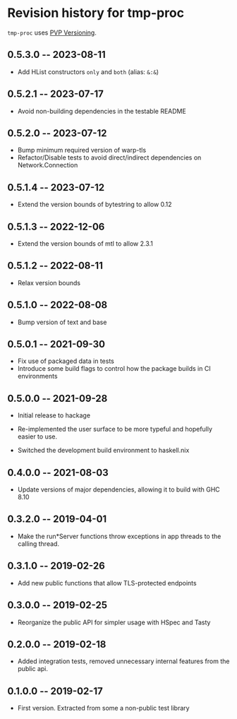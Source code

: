 # Revision history for tmp-proc

`tmp-proc` uses [PVP Versioning][1].

## 0.5.3.0 -- 2023-08-11

* Add HList constructors `only` and `both` (alias: `&:&`)

## 0.5.2.1 -- 2023-07-17

* Avoid non-building dependencies in the testable README

## 0.5.2.0 -- 2023-07-12

* Bump minimum required version of warp-tls
* Refactor/Disable tests to avoid direct/indirect dependencies on
  Network.Connection

## 0.5.1.4 -- 2023-07-12

* Extend the version bounds of bytestring to allow 0.12

## 0.5.1.3 -- 2022-12-06

* Extend the version bounds of mtl to allow 2.3.1

## 0.5.1.2 -- 2022-08-11

*  Relax version bounds

## 0.5.1.0 -- 2022-08-08

* Bump version of text and base

## 0.5.0.1 -- 2021-09-30

* Fix use of packaged data in tests
* Introduce some build flags to control how the package builds in CI environments


## 0.5.0.0 -- 2021-09-28

* Initial release to hackage

* Re-implemented the user surface to be more typeful and hopefully easier to use.

* Switched the development build environment to haskell.nix

## 0.4.0.0 -- 2021-08-03

* Update versions of major dependencies, allowing it to build with GHC 8.10

## 0.3.2.0 -- 2019-04-01

* Make the run*Server functions throw exceptions in app threads to the calling
  thread.

## 0.3.1.0 -- 2019-02-26

* Add new public functions that allow TLS-protected endpoints

## 0.3.0.0 -- 2019-02-25

* Reorganize the public API for simpler usage with HSpec and Tasty


## 0.2.0.0 -- 2019-02-18

* Added integration tests, removed unnecessary internal features from the public
  api.

## 0.1.0.0 -- 2019-02-17

* First version. Extracted from some a non-public test library

[1]: https://pvp.haskell.org
